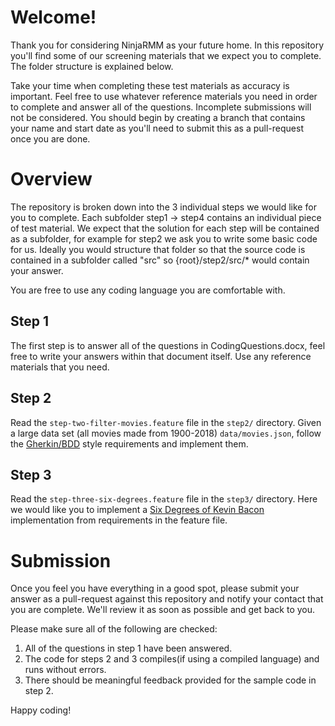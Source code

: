 # Welcome!
Thank you for considering NinjaRMM as your future home. In this repository you'll find some of our screening materials that we expect you to complete. The folder structure is explained below.

Take your time when completing these test materials as accuracy is important. Feel free to use whatever reference materials you need in order to complete and answer all of the questions. Incomplete submissions will not be considered. You should begin by creating a branch that contains your name and start date as you'll need to submit this as a pull-request once you are done.

# Overview
The repository is broken down into the 3 individual steps we would like for you to complete. Each subfolder step1 -> step4 contains an individual piece of test material. We expect that the solution for each step will be contained as a subfolder, for example for step2 we ask you to write some basic code for us. Ideally you would structure that folder so that the source code is contained in a subfolder called "src" so {root}/step2/src/* would contain your answer. 

You are free to use any coding language you are comfortable with.

## Step 1
The first step is to answer all of the questions in CodingQuestions.docx, feel free to write your answers within that document itself. Use any reference materials that you need.

## Step 2
Read the `step-two-filter-movies.feature` file in the `step2/` directory. Given a large data set (all movies made from 1900-2018) `data/movies.json`, follow the [Gherkin/BDD](https://www.guru99.com/gherkin-test-cucumber.html) style requirements and implement them.

## Step 3
Read the `step-three-six-degrees.feature` file in the `step3/` directory. Here we would like you to implement a [Six Degrees of Kevin Bacon](https://en.wikipedia.org/wiki/Six_Degrees_of_Kevin_Bacon#:~:text=Six%20Degrees%20of%20Kevin%20Bacon%20or%20Bacon's%20Law%20is%20a,ultimately%20leads%20to%20prolific%20American) implementation from requirements in the feature file.

# Submission
Once you feel you have everything in a good spot, please submit your answer as a pull-request against this repository and notify your contact that you are complete. We'll review it as soon as possible and get back to you.

Please make sure all of the following are checked:

1. All of the questions in step 1 have been answered.
2. The code for steps 2 and 3 compiles(if using a compiled language) and runs without errors.
3. There should be meaningful feedback provided for the sample code in step 2.

Happy coding!
